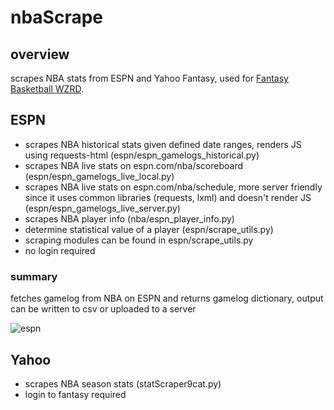 # nbaScrape

## overview
scrapes NBA stats from ESPN and Yahoo Fantasy, used for [Fantasy Basketball WZRD](https://github.com/bilalsattar24/fantasyBasketballWizard).

## ESPN
  - scrapes NBA historical stats given defined date ranges, renders JS using requests-html (espn/espn_gamelogs_historical.py)
  - scrapes NBA live stats on espn.com/nba/scoreboard (espn/espn_gamelogs_live_local.py)
  - scrapes NBA live stats on espn.com/nba/schedule, more server friendly since it uses common libraries (requests, lxml) and doesn't render JS (espn/espn_gamelogs_live_server.py)
  - scrapes NBA player info (nba/espn_player_info.py)
  - determine statistical value of a player (espn/scrape_utils.py)
  - scraping modules can be found in espn/scrape_utils.py
  - no login required

### summary

fetches gamelog from NBA on ESPN and returns gamelog dictionary, output can be written to csv or uploaded to a server 

![espn](https://i.imgur.com/YAkYE1H.png)

## Yahoo
  - scrapes NBA season stats (statScraper9cat.py)
  - login to fantasy required
